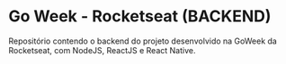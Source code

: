 # Go Week - Rocketseat (BACKEND)

Repositório contendo o backend do projeto desenvolvido na GoWeek da Rocketseat, com NodeJS, ReactJS e React Native.
